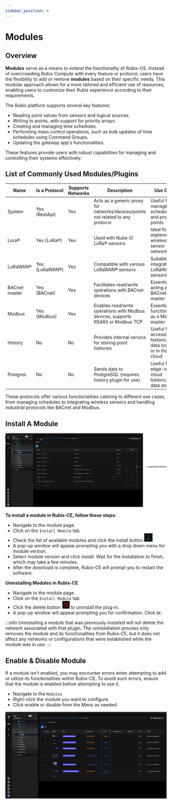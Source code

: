 ```yaml
---
sidebar_position: 6
---
```


# Modules

## Overview

**Modules** serve as a means to extend the functionality of Rubix-OS. Instead of overcrowding Rubix Compute with every feature or protocol, users have the flexibility to add or remove **modules** based on their specific needs. This modular approach allows for a more tailored and efficient use of resources, enabling users to customize their Rubix experience according to their requirements.

The Rubix platform supports several key features:

* Reading point values from sensors and logical sources.
* Writing to points, with support for priority arrays.
* Creating and managing time schedules.
* Performing mass control operations, such as bulk updates of time schedules using Command Groups.
* Updating the gateway app's functionalities.

These features provide users with robust capabilities for managing and controlling their systems effectively.

## List of Commonly Used Modules/Plugins

| Name         | Is a Protocol      | Supports <br/>Networks | Description                                                                   | Use Case                                             | 
|--------------|--------------------|------------------------|-------------------------------------------------------------------------------|------------------------------------------------------|
| System       | Yes (RestApi)       | Yes                    | Acts as a generic proxy for networks/devices/points not related to any protocol   | Useful for managing schedules and proxy points                              | 
| Lora®         | Yes (LoRa®)           | Yes                    | Used with Nube iO LoRa® sensors                                               | Ideal for implementing wireless sensor networks                | 
| LoRaWAN®     | Yes (LoRaWAN®)        | Yes                    | Compatible with various LoRaWAN® sensors                                      | Suitable for integrating LoRaWAN® sensors                 | 
| BACnet master | Yes (BACnet)  | Yes                    | Facilitates read/write operations with BACnet devices                                               | Essential for acting as a BACnet master                  | 
| Modbus       | Yes (Modbus)  | Yes                    | Enables read/write operations with Modbus devices, supports RS485 or Modbus TCP         | Essential for functioning as a Modbus master                  | 
| History      | No                 | No                     | Provides internal service for storing point histories                         | Useful for accessing historical data locally or in the cloud | 
| Postgres     | No                 | No                     | Sends data to PostgreSQL (requires history plugin for use) | Useful for edge-to-cloud historical data storage          | 

These protocols offer various functionalities catering to different use cases, from managing schedules to integrating wireless sensors and handling industrial protocols like BACnet and Modbus.

## Install A Module

![-](../img/apps/install-delete-modules.png)

**To install a module in Rubix-CE, follow these steps:**
* Navigate to the module page.
* Click on the `Install Module` tab.
* Check the list of available modules and click the install button ![install-button.png](../img/apps/install-button.png)
* A pop-up window will appear prompting you with a drop down menu for module version.
* Select module version and click install. Wait for the installation to finish, which may take a few minutes.
* After the download is complete, Rubix-CE will prompt you to restart the software.


**Uninstalling  Modules in Rubix-CE**
* Navigate to the module page.
* Click on the `Install Module` tab.
* Click the delete button ![uninstall-module.png](../img/apps/uninstall-module.png) to uninstall the plug-in.
* A pop-up window will appear prompting you for confirmation. Click `OK`.

:::info
Uninstalling a module that was previously installed will not delete the network associated with that plugin. The uninstallation process only removes the module and its functionalities from Rubix-CE, but it does not affect any networks or configurations that were established while the module was in use.
:::

## Enable & Disable Module
If a module isn't enabled, you may encounter errors when attempting to add or utilize its functionalities within Rubix-CE. To avoid such errors, ensure that the module is enabled before attempting to use it.

* Navigate to the `Modules`
* Right-click the module you want to configure.
* Click enable or disable from the Menu as needed.

![-](../img/apps/enable-disable-module.png)
